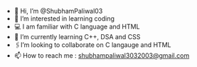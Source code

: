 - 👋 Hi, I’m @ShubhamPaliwal03
- 👀 I’m interested in learning coding
- 💻 I am familiar with C language and HTML
- 🌱 I’m currently learning C++, DSA and CSS
- 🖇️I’m looking to collaborate on C langauge and HTML
- 📫 How to reach me : shubhampaliwal3032003@gmail.com

<!---
ShubhamPaliwal03/ShubhamPaliwal03 is a ✨ special ✨ repository because its `README.md` (this file) appears on your GitHub profile.
You can click the Preview link to take a look at your changes.
--->
